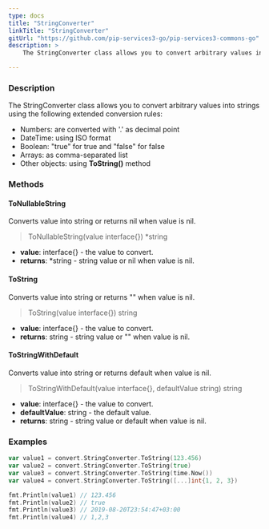 ```yaml
---
type: docs
title: "StringConverter"
linkTitle: "StringConverter"
gitUrl: "https://github.com/pip-services3-go/pip-services3-commons-go"
description: > 
    The StringConverter class allows you to convert arbitrary values into strings.

---
```


### Description

 The StringConverter class allows you to convert arbitrary values into strings using the following extended conversion rules:

- Numbers: are converted with '.' as decimal point
- DateTime: using ISO format
- Boolean: "true" for true and "false" for false
- Arrays: as comma-separated list  
- Other objects: using **ToString()** method

### Methods

#### ToNullableString
Converts value into string or returns nil when value is nil.

> ToNullableString(value interface{}) *string

- **value**: interface{} - the value to convert.
- **returns**: *string - string value or nil when value is nil.

#### ToString
Converts value into string or returns "" when value is nil.

> ToString(value interface{}) string

- **value**: interface{} - the value to convert.
- **returns**: string - string value or "" when value is nil.

#### ToStringWithDefault
Converts value into string or returns default when value is nil.

> ToStringWithDefault(value interface{}, defaultValue string) string

- **value**: interface{} - the value to convert.
- **defaultValue**: string - the default value.
- **returns**: string - string value or default when value is nil.


### Examples

```go
var value1 = convert.StringConverter.ToString(123.456)
var value2 = convert.StringConverter.ToString(true)
var value3 = convert.StringConverter.ToString(time.Now())
var value4 = convert.StringConverter.ToString([...]int{1, 2, 3})

fmt.Println(value1) // 123.456
fmt.Println(value2) // true
fmt.Println(value3) // 2019-08-20T23:54:47+03:00
fmt.Println(value4) // 1,2,3
```
